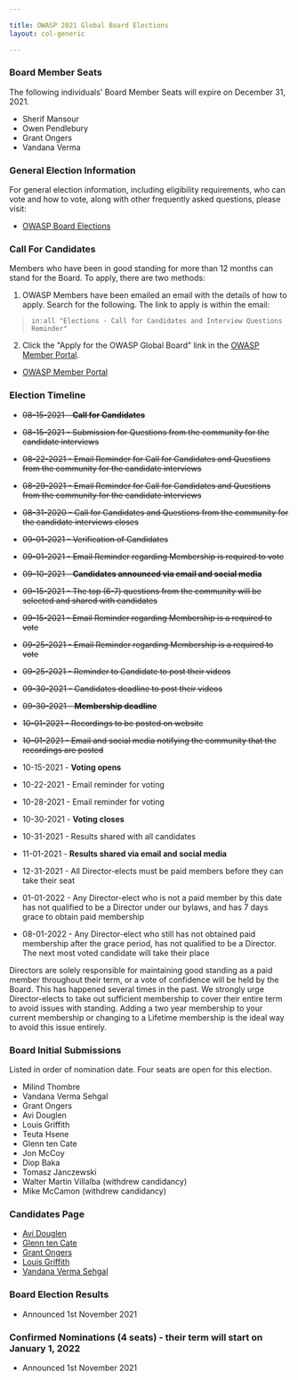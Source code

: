 ```yaml
---

title: OWASP 2021 Global Board Elections
layout: col-generic

---
```


### Board Member Seats

The following individuals' Board Member Seats will expire on December 31, 2021.

- Sherif Mansour
- Owen Pendlebury
- Grant Ongers
- Vandana Verma

### General Election Information

For general election information, including eligibility requirements, who can vote and how to vote, along with other frequently
asked questions, please visit:

- [OWASP Board Elections](/www-board/elections)

### Call For Candidates

Members who have been in good standing for more than 12 months can stand for the Board. To apply, there are two methods:

1. OWASP Members have been emailed an email with the details of how to apply. Search for the following. The link to apply is within the email:

> ```in:all "Elections - Call for Candidates and Interview Questions Reminder"```

2. Click the "Apply for the OWASP Global Board" link in the [OWASP Member Portal](https://members.owasp.org/).

- [OWASP Member Portal](https://members.owasp.org/)

### Election Timeline

- ~~08-15-2021 - **Call for Candidates**~~
- ~~08-15-2021 - Submission for Questions from the community for the candidate interviews~~
- ~~08-22-2021 - Email Reminder for Call for Candidates and Questions from the community for the candidate interviews~~
- ~~08-29-2021 - Email Reminder for Call for Candidates and Questions from the community for the candidate interviews~~
- ~~08-31-2020 - Call for Candidates and Questions from the community for the candidate interviews closes~~

- ~~09-01-2021 - Verification of Candidates~~
- ~~09-01-2021 - Email Reminder regarding Membership is required to vote~~
- ~~09-10-2021 - **Candidates announced via email and social media**~~
- ~~09-15-2021 - The top (6-7) questions from the community will be selected and shared with candidates~~
- ~~09-15-2021 - Email Reminder regarding Membership is a required to vote~~
- ~~09-25-2021 - Email Reminder regarding Membership is a required to vote~~
- ~~09-25-2021 - Reminder to Candidate to post their videos~~
- ~~09-30-2021 - Candidates deadline to post their videos~~
- ~~09-30-2021 - **Membership deadline**~~

- ~~10-01-2021 - Recordings to be posted on website~~
- ~~10-01-2021 - Email and social media notifying the community that the recordings are posted~~
- 10-15-2021 - **Voting opens**
- 10-22-2021 - Email reminder for voting
- 10-28-2021 - Email reminder for voting
- 10-30-2021 - **Voting closes**
- 10-31-2021 - Results shared with all candidates
- 11-01-2021 - **Results shared via email and social media**
- 12-31-2021 - All Director-elects must be paid members before they can take their seat
- 01-01-2022 - Any Director-elect who is not a paid member by this date has not qualified to be a Director under our bylaws, and has 7 days grace to obtain paid membership
- 08-01-2022 - Any Director-elect who still has not obtained paid membership after the grace period, has not qualified to be a Director. The next most voted candidate will take their place

Directors are solely responsible for maintaining good standing as a paid member throughout their term, or a vote of confidence will be held by the Board. This has happened several times in the past. We strongly urge Director-elects to take out sufficient membership to cover their entire term to avoid issues with standing. Adding a two year membership to your current membership or changing to a Lifetime membership is the ideal way to avoid this issue entirely.

### Board Initial Submissions

Listed in order of nomination date. Four seats are open for this election.

- Milind Thombre
- Vandana Verma Sehgal
- Grant Ongers
- Avi Douglen
- Louis Griffith
- Teuta Hsene
- Glenn ten Cate
- Jon McCoy
- Diop Baka
- Tomasz Janczewski
- Walter Martin Villalba  (withdrew candidancy)
- Mike McCamon  (withdrew candidancy)

### Candidates Page 

- [Avi Douglen](https://owasp.org/www-board-candidates/avi_douglen.html)
- [Glenn ten Cate](https://owasp.org/www-board-candidates/glenn_ten_cate.html)
- [Grant Ongers](https://owasp.org/www-board-candidates/grant_ongers.html)
- [Louis Griffith](https://owasp.org/www-board-candidates/louis_griffith.html)
- [Vandana Verma Sehgal](https://owasp.org/www-board-candidates/vandana_verma_sehgal.html)

### Board Election Results

- Announced 1st November 2021

### Confirmed Nominations (4 seats) - their term will start on January 1, 2022

- Announced 1st November 2021

